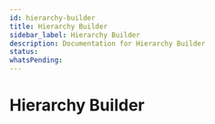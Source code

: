 ```yaml
---
id: hierarchy-builder
title: Hierarchy Builder
sidebar_label: Hierarchy Builder
description: Documentation for Hierarchy Builder
status: 
whatsPending: 
---
```


# Hierarchy Builder

